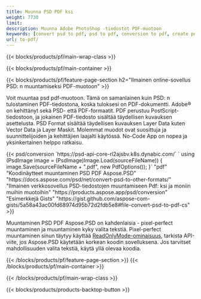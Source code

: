 ```yaml
---
title: Muunna PSD PDF ksi
weight: 7730
limit: 
description: Muunna Adobe PhotoShop -tiedostot PDF-muotoon
keywords: [convert psd to pdf, psd to pdf, conversion to pdf, create pdf from psd, print psd as pdf]
url: to-pdf/
---
```


{{< blocks/products/pf/main-wrap-class >}}

{{< blocks/products/pf/main-container >}}

{{< blocks/products/pf/feature-page-section h2="Ilmainen online-sovellus PSD: n muuntamiseksi PDF-muotoon" >}}
<p>Voit muuntaa psd pdf-muotoon. Tämä on samanlainen kuin PSD: n tulostaminen PDF-tiedostona, koska tuloksesi on PDF-dokumentti. Adobe® on kehittänyt sekä PSD- että PDF-formaatit. PDF perustuu PostScript-tiedostoon, ja jokainen PDF-tiedosto sisältää täydellisen kuvauksen asettelusta. PSD Format sisältää täydellisen kuvauksen Layer Data kuten Vector Data ja Layer Maskit. Molemmat muodot ovat suosittuja ja suunnittelijoiden ja kehittäjien laajalti käytössä. No-Code App on nopea ja yksinkertainen helppo ratkaisu.</p>
{{< psd/conversion `https://psd-api-core-rl2ajsbv.k8s.dynabic.com/` 
`    using (PsdImage image = (PsdImage)Image.Load(sourceFileName))
    {
        image.Save(sourceFileName + ".pdf", new PdfOptions());
    }` 
	"pdf" 
"Koodinäytteet muuntaminen PSD PDF Aspose.PSD"  "https://docs.aspose.com/psd/net/convert-psd-to-other-formats/" 
"Ilmainen verkkosovellus PSD-tiedostojen muuntamiseen Pdf: ksi ja moniin muihin muotoihin" "https://products.aspose.app/psd/conversion" 
"Esimerkkejä Gists" "https://gist.github.com/aspose-com-gists/5a58a43ac00fd68974d95b72d2fdb5e8#file-convert-psd-to-pdf-cs" >}}
<p>Muuntaminen PSD PDF Aspose.PSD on kahdenlaisia - pixel-perfect muuntaminen ja muuntaminen kyky valita tekstiä. Pixel-perfect muuntaminen sinun täytyy käyttää <a href="https://reference.aspose.com/psd/net/aspose.psd.imageloadoptions/psdloadoptions/readonlymode/">ReadOnlyMode-ominaisuus</a>, tarkista API-viite, jos Aspose.PSD käytetään korkean koodin sovelluksena. Jos tarvitset mahdollisuuden valita tekstiä, käytä yllä olevaa koodia.</p>
{{< /blocks/products/pf/feature-page-section >}}
{{< /blocks/products/pf/main-container >}}


{{< /blocks/products/pf/main-wrap-class >}}

{{< blocks/products/products-backtop-button >}}
